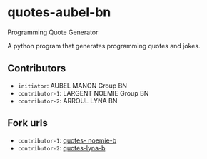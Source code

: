 # quotes-aubel-bn
 Programming Quote Generator

A python program that generates programming quotes and jokes.

## Contributors
- `initiator`: AUBEL MANON Group BN
- `contributor-1`: LARGENT NOEMIE Group BN
- `contributor-2`: ARROUL LYNA BN 




## Fork urls
- `contributor-1`: [quotes- noemie-b]()
- `contributor-2`: [quotes-lyna-b]()

